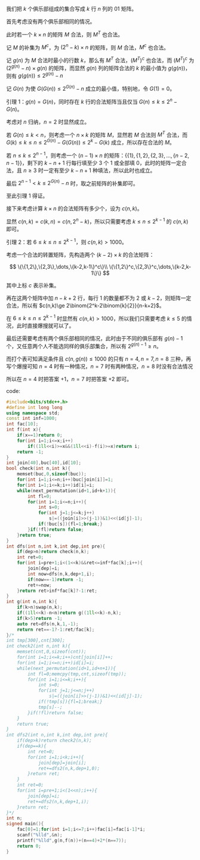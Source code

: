 我们把 $k$ 个俱乐部组成的集合写成 $k$ 行 $n$ 列的 01 矩阵。

首先考虑没有两个俱乐部相同的情况。

此时若一个 $k\times n$ 的矩阵 $M$ 合法，则 $M^T$ 也合法。

记 $M$ 的补集为 $M^c$，为 $(2^n-k)\times n$ 的矩阵，则 $M$ 合法，$M^c$ 也合法。

记 $g(n)$ 为 $M$ 合法时最小的行数 $k$，那么有 $M^T$ 合法，$(M^T)^c$ 也合法，而 $(M^T)^c$ 为 $(2^{g(n)}-n)\times g(n)$ 的矩阵，而显然 $g(n)$ 列的矩阵合法的 $k$ 的最小值为 $g(g(n))$，则有 $g(g(n))\le 2^{g(n)}-n$

记 $G(n)$ 为使 $G(G(n))\le 2^{G(n)}-n$ 成立的最小值，特别地，令 $G(1)=0$。

引理 $1$：$g(n)=G(n)$，同时存在 $k$ 行的合法矩阵当且仅当 $G(n)\le k\le 2^{n}-G(n)$。

考虑对 $n$ 归纳，$n=2$ 时显然成立。

若 $G(n)\le k<n$，则考虑一个 $n\times k$ 的矩阵 $M$，显然若 $M$ 合法则 $M^T$ 合法，而 $G(k)\le k\le n\le 2^{G(n)}-G(G(n))\le 2^{k}-G(k)$ 成立，所以存在合法的 $M$。

若 $n\le k\le 2^{n-1}$，则考虑一个 $(n-1)\times n$ 的矩阵：$\{\{1\},\{1,2\},\{2,3\},\dots,\{n-2,n-1\}\}$，剩下的 $k-n+1$ 行每行填至少 $3$ 个 $1$ 或全部填 $0$，此时的矩阵一定合法，且 $n\ge 3$ 时一定有至少 $k-n+1$ 种填法，所以此时也成立。

最后 $2^{n-1}<k\le 2^{G(n)}-n$ 时，取之前矩阵的补集即可。

至此引理 $1$ 得证。

接下来考虑计算 $k\times n$ 的合法矩阵有多少个，设为 $c(n,k)$。

显然 $c(n,k)=c(k,n)=c(n,2^n-k)$，所以只需要考虑 $k\le n\le 2^{k-1}$ 的 $c(n,k)$ 即可。

引理 $2$：若 $6\le k\le n\le2^{k-1}$，则 $c(n,k)>1000$。

考虑一个合法的转置矩阵，先构造两个 $(k-2)\times k$ 的合法矩阵：

$$
\{\{1,2\},\{2,3\},\dots,\{k-2,k-1\}^c\}\\
\{\{1,2\}^c,\{2,3\}^c,\dots,\{k-2,k-1\}\}
$$

其中上标 $c$ 表示补集。

再在这两个矩阵中加 $n-k+2$ 行，每行 $1$ 的数量都不为 $2$ 或 $k-2$，则矩阵一定合法，所以有 $c(n,k)\ge 2\binom{2^k-2\binom{k}{2}}{n-k+2}$。

在 $6\le k\le n\le 2^{k-1}$ 时显然有 $c(n,k)>1000$，所以我们只需要考虑 $k\le 5$ 的情况，此时直接爆搜就可以了。

最后还需要考虑有两个俱乐部相同的情况，此时由于不同的俱乐部有 $g(n)-1$ 个，又任意两个人不能选同样的俱乐部集合，所以有 $2^{g(n)-1}\ge n$。

而打个表可知满足条件且 $c(n,g(n))\le 1000$ 的只有 $n=4,n=7,n=8$ 三种，再写个爆搜可知 $n=4$ 时有一种情况，$n=7$ 时有两种情况，$n=8$ 时没有合法情况

所以在 $n=4$ 时把答案 $+1$，$n=7$ 时把答案 $+2$ 即可。

code:
```cpp
#include<bits/stdc++.h>
#define int long long
using namespace std;
const int inf=1000;
int fac[10];
int f(int x){
	if(x==1)return 0;
	for(int i=1;i<=x;i++)
		if((1ll<<i)>=x&&(1ll<<i)-f(i)>=x)return i;
	return -1;
}
int join[40],buc[40],id[10];
bool check(int n,int k){
	memset(buc,0,sizeof(buc));
	for(int i=1;i<=n;i++)buc[join[i]]=1;
	for(int i=1;i<=k;i++)id[i]=i;
	while(next_permutation(id+1,id+k+1)){
		int fl=0;
		for(int i=1;i<=n;i++){
			int s=0;
			for(int j=1;j<=k;j++)
				s|=((join[i]>>(j-1))&1)<<(id[j]-1);
			if(!buc[s]){fl=1;break;}
		}if(!fl)return false;
	}return true;
}
int dfs(int n,int k,int dep,int pre){
	if(dep>n)return check(n,k);
	int ret=0;
	for(int i=pre+1;i<(1<<k)&&ret<=inf*fac[k];i++){
		join[dep]=i;
		int now=dfs(n,k,dep+1,i);
		if(now==-1)return -1;
		ret+=now;
	}return ret>inf*fac[k]?-1:ret;
}
int g(int n,int k){
	if(k>n)swap(n,k);
	if((1ll<<k)-n<n)return g((1ll<<k)-n,k);
	if(k>5)return -1;
	auto ret=dfs(n,k,1,-1);
	return ret==-1?-1:ret/fac[k];
}/*
int tmp[300],cnt[300];
int check2(int n,int k){
	memset(cnt,0,sizeof(cnt));
	for(int i=1;i<=k;i++)cnt[join[i]]++;
	for(int i=1;i<=n;i++)id[i]=i;
	while(next_permutation(id+1,id+n+1)){
		int fl=0;memcpy(tmp,cnt,sizeof(tmp));
		for(int i=1;i<=k;i++){
			int s=0;
			for(int j=1;j<=n;j++)
				s|=((join[i]>>(j-1))&1)<<(id[j]-1);
			if(!tmp[s]){fl=1;break;}
			tmp[s]--;
		}if(!fl)return false;
	}
	return true;
}
int dfs2(int n,int k,int dep,int pre){
	if(dep>k)return check2(n,k);
	if(dep==k){
		int ret=0;
		for(int i=1;i<k;i++){
			join[dep]=join[i];
			ret+=dfs2(n,k,dep+1,0);
		}return ret;
	}
	int ret=0;
	for(int i=pre+1;i<(1<<n);i++){
		join[dep]=i;
		ret+=dfs2(n,k,dep+1,i);
	}return ret;
}*/
int n;
signed main(){
	fac[0]=1;for(int i=1;i<=7;i++)fac[i]=fac[i-1]*i;
	scanf("%lld",&n);
	printf("%lld",g(n,f(n))+(n==4)+2*(n==7));
	return 0;
}
```